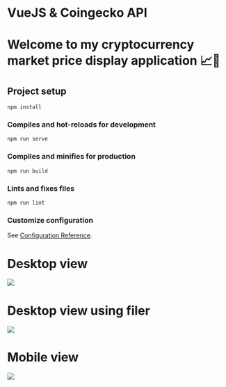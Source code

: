 # VueJS & Coingecko API

# Welcome to my cryptocurrency market price display application 📈🚀 

## Project setup
```
npm install
```

### Compiles and hot-reloads for development
```
npm run serve
```

### Compiles and minifies for production
```
npm run build
```

### Lints and fixes files
```
npm run lint
```

### Customize configuration
See [Configuration Reference](https://cli.vuejs.org/config/).


# Desktop view

![](computer-size-screen-view.png)


# Desktop view using filer

![](filter-computer-size-screen-view.png)


# Mobile view

![](mobile-version.png)

